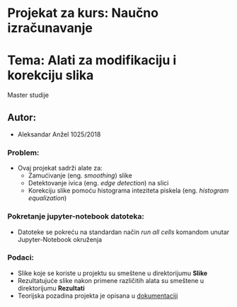 # Projekat za kurs: Naučno izračunavanje
# Tema: Alati za modifikaciju i korekciju slika
Master studije

## Autor:
* Aleksandar Anžel 1025/2018

### Problem:
* Ovaj projekat sadrži alate za:
	* Zamućivanje (eng. *smoothing*) slike
	* Detektovanje ivica (eng. *edge detection*) na slici
	* Korekciju slike pomoću histograma inteziteta piskela (eng. *histogram equalization*)

### Pokretanje jupyter-notebook datoteka:
* Datoteke se pokreću na standardan način *run all cells* komandom unutar Jupyter-Notebook okruženja

### Podaci:
* Slike koje se koriste u projektu su smeštene u direktorijumu **Slike**
* Rezultatujuće slike nakon primene različitih alata su smeštene u direktorijumu **Rezultati**
* Teorijska pozadina projekta je opisana u [dokumentaciji](Dokumentacija.pdf)

